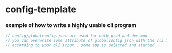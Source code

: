 # config-template
### example of how to write a highly usable cli  program
```go
// config/globalconfig.json are used for both prod and dev mod
// you can overwrite some attribute of globalconfig.json with the cli input params
// according to your cli input , some app is selected and started
```